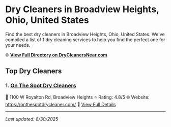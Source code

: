 # Dry Cleaners in Broadview Heights, Ohio, United States

Find the best dry cleaners in Broadview Heights, Ohio, United States. We've compiled a list of 1 dry cleaning services to help you find the perfect one for your needs.

🌐 **[View Full Directory on DryCleanersNear.com](https://drycleanersnear.com/city/US/Ohio/Broadview%20Heights)**

## Top Dry Cleaners

### 1. [On The Spot Dry Cleaners](https://drycleanersnear.com/dryCleaner/6875b68a9b5c02c2ea278007/on-the-spot-dry-cleaners)
📍 1100 W Royalton Rd, Broadview Heights
⭐ Rating: 4.8/5
🌐 Website: https://onthespotdrycleaner.com/
🔗 [View Full Details](https://drycleanersnear.com/dryCleaner/6875b68a9b5c02c2ea278007/on-the-spot-dry-cleaners)


---

*Last updated: 8/30/2025*
